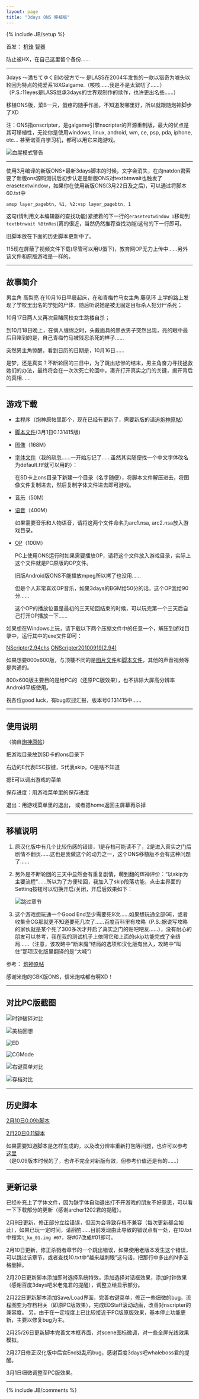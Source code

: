 ```yaml
---
layout: page
title: "3days ONS 移植版"
---
```

{% include JB/setup %}

首发：
[机锋](http://bbs.gfan.com/viewthread.php?tid=637440)
[智器](http://bbs.zhiqifans.com/thread-34893-1-1.html)

防止被HX，在自己这里留个备份……

---

3days 〜満ちてゆく刻の彼方で〜 是LASS在2004年发售的一款以猎奇为噱头以轮回为特点的纯爱系18XGalgame.（咳咳……我是不是太絮叨了……）（P.S.:11eyes是LASS继承3days的世界观制作的续作，也许更出名些……）

移植ONS版，菜B一只，蛋疼的随手作品，不知道发哪里好，所以就跟随炮神脚步了XD

注：ONS指onscripter，是galgame引擎nscripter的开源重制版，最大的优点是其可移植性，无论你是使用windows, linux, android, wm, ce, psp, pda, iphone, etc... 甚至诺亚舟学习机，都可以用它来跑游戏。

![血腥模式警告][血腥模式警告]

---

使用3月编译的新版ONS+最新3days脚本的时候，文字会消失，在向natdon君索要了新版ons源码测试后初步认定是新版ONS对textbtnwait也触发了erasetextwindow，如果你在使用新版ONS(3月22日及之后)，可以通过将脚本60.txt中

    amsp layer_pagebtn, %1, %2:vsp layer_pagebtn, 1

这句(请利用文本编辑器的查找功能)紧接着的下一行的`erasetextwindow 1`移动到`textbtnwait %BtnRes`(离的很近，当然仍然推荐查找功能)这句的下一行即可。

旧脚本放在下面的历史脚本更新中了。

115现在屏蔽了视频文件下载(尽管可以用U蛋下)，教育网OP无力上传中……另外该文件和原版游戏是一样的。

---

## 故事简介

男主角 高梨亮 在10月16日早晨起床，在和青梅竹马女主角 藤见环 上学的路上发现了学校里出名的学姐的尸体，随后听说她是被无固定目标杀人犯分尸杀死；

10月17日两人又再次目睹同校女生跳楼自杀；

到10月18日晚上，在俩人缠绵之时，头戴面具的黑衣男子突然出现，亮的眼中最后目睹到的是，自己青梅竹马被残忍杀死的样子……

突然男主角惊醒，看到日历的日期是，10月16日……

是梦，还是真实？不断轮回的三日中，为了跳出悲惨的结末，男主角奋力寻找拯救她们的办法，最终将会在一次次死亡轮回中，凑齐打开真实之门的关键，揭开背后的真相……

---

## 游戏下载

* 主程序（炮神原帖里那个，现在已经有更新了，需要新版的请追[炮神原帖](http://bbs.gfan.com/android-327827-1-1.html)）

* [脚本文件](http://u.115.com/file/f4d9b83af4)(3月1日0.131415版)

* [图像](http://u.115.com/file/f4affe1afc)（168M）

* [字体文件](http://u.115.com/file/f4a0bf6e64)（我的疏忽……一开始忘记了……虽然其实随便找一个中文字体改名为default.ttf就可以用的）：

    在SD卡上ons目录下新建一个目录（名字随便），将脚本文件解压进去，将图像文件复制进去，然后复制字体文件进去即可游戏。

* [音乐](http://u.115.com/file/f4d5aed8f5)（50M）

* [语音](http://u.115.com/file/f43bb9de75)（400M）

    如果需要音乐和人物语音，请将这两个文件命名为arc1.nsa, arc2.nsa放入游戏目录。

* [OP](http://u.115.com/file/f4c6430a42)（100M）

    PC上使用ONS运行时如果需要播放OP，请将这个文件放入游戏目录，实际上这个文件就是PC原版的OP文件。

    旧版Android版ONS不能播放mpeg所以拷了也没用……

    但是个人非常喜欢OP音乐，如果3days的BGM给50分的话，这个OP我给90分……

    这个OP的播放位置是最初的三天轮回结束的时候，可以玩完第一个三天后自己打开OP播放一下……

如果想在Windows上玩，请下载以下两个压缩文件中的任意一个，解压到游戏目录中，运行其中的exe文件即可：

[NScripter2.94chs](http://u.115.com/file/f4a74057ee)
[ONScripter20100919(2.94)](http://u.115.com/file/f42d1bdf55)

如果想要800x600版，与顶楼不同的是[图片文件](http://u.115.com/file/clw0y4ws)和[脚本文件](http://u.115.com/file/e60pgsix)，其他的声音视频等是共通的。

800x600版主要目的是给PC的（还原PC版效果），也不排除大屏高分辨率Android平板使用。

祝各位good luck，有bug欢迎汇报，版本号0.131415中……

---

## 使用说明

（摘自[炮神原帖](http://bbs.gfan.com/android-327827-1-1.html)）

把游戏目录放到SD卡的ons目录下

右边的E代表ESC按键，S代表skip，O是啥不知道

摁E可以调出游戏的菜单

保存进度：用游戏菜单里的保存进度

退出：用游戏菜单里的退出， 或者摁home返回主屏幕再杀掉

---

## 移植说明

1. 原汉化版中有几个比较伤感的错误，1是存档可能读不了，2是进入真实之门后剧情不翻页……这也是我做这个的动力之一，这个ONS移植版不会有这种问题了……

2. 另外是不断轮回的三天中显然会有重复剧情，萌到翻的辉神评价：“以skip为主要流程”……所以为了方便轮回，我加入了skip段落功能，点击主界面的Setting按钮可以切换开启/关闭，开启后效果如下：

    ![跳过章节][跳过章节]

3. 这个游戏想玩通一个Good End至少需要死9次……如果想玩通全部GE，或者收集全CG那就更不知道要死几次了……百度百科里有攻略（P.S.:据说写攻略的家伙就是某个死了300多次才开启了真实之门的贴吧吧友……），没有耐心的朋友可以参考，我在我的测试机子上依照它和上面的skip功能完成了全结局……（注意，该攻略中“断末魔”结局的选项和汉化版有出入，攻略中“叫住”那项汉化版里翻译的是“大喊”）

参考：
[炮神原帖](http://bbs.gfan.com/android-327827-1-1.html)

感谢米炮的GBK版ONS，信米炮啥都有啊XD！

---

## 对比PC版截图

![时钟破碎对比](http://ldouhg.bay.livefilestore.com/y1pVOEtJrcnb1bLYQml5_NhbVovx7CdbBTsaK0xMb1m11yMBjp5BLAMCdHwL5XxPRoCNPgt5vtaCkoHqqDzPk1RyC6uqcmKbbhj/Screenshot-compare2.jpg?psid=1)

![美柚回想](http://public.bay.livefilestore.com/y1pyrd6Y4aY6lS-otR2aRga6EAYbeab894M2g_JgGgYj2uWnqttD4pHR792GXzbjEh2H17WukFkpf9UK-Ir1Zvb5Q/screenshot4.jpg?psid=1)

![ED](http://public.bay.livefilestore.com/y1pFVtmYvwn2jkxSLIErfvR9E2f5BrI1jz3whuTAPZvzgIMpZ0CPy_t1bOiy1u5MjeK2sV0OsQ1Prz-62iQWsRaFQ/screenshot11.png?psid=1)

![CGMode](http://public.bay.livefilestore.com/y1pPd0FlfPWIVsStBxf32ePAoM_txp0T_Q40q33uEMffhkfP3YQfshq58cwkElNYgicn9xuNlh3yPlXzthPI3OMEw/screenshot19.jpg?psid=1)

![右键菜单对比](http://public.bay.livefilestore.com/y1pUAa-KAUJJ6Wi4-jLVy2dZloe3dGWFExTWu9kJPPsYQRTFxxgFmEQ2Qzg2Ato4dFeQulAa_7zYLMVDSxLWZs_Fg/Screenshot.jpg?psid=1)

![存档对比](http://public.bay.livefilestore.com/y1puAXfdzJrMNFDeHoqGyb_lX6ON7Hi6LUMiNWlJqvFB91SUyPIYm9MKYnPNYIMCHHJ4Kux-0X0kY9xSVr_gzg1_g/Screenshot-3.jpg?psid=1)

---

## 历史脚本

[2月10日0.09b脚本](http://u.115.com/file/f4e2f66022)

[2月20日0.11脚本](http://u.115.com/file/f4fa7f0f94)

如果需要知道脚本是怎样生成的，以及改分辨率重新打包等问题，也许可以参考
[这里](http://u.115.com/file/f4c6a269db)
（是0.09版本时候的了，也许不完全对新版有效，但参考价值还是有的……）

---

## 更新记录

已经补充上了字体文件，因为缺字体自动退出打不开游戏的朋友不好意思，可以看一下下载部分的更新（感谢archer1202君的提醒）。

2月9日更新，修正部分立绘错误，但因为会导致存档不兼容（每次更新都会如此），如果已玩一定时间，请斟酌……目前发现由此导致的错误点有一处，在10.txt中搜索`t_ko_01.img #07`，将#07改成#01即可。

2月10日更新，修正杀戮者章节的一个跳出错误，如果使用老版本发生这个错误，可以跳过该章节，或者查找10.txt中“越来越刺眼”这句话，把那行中多出的N多空格删掉。

2月20日更新脚本添加即时选择系统特效，添加选择对话框效果，添加时钟效果（感谢百度3days吧米老鬼君的提醒），调整立绘显示部分。

2月22日更新脚本添加Save/Load界面，完善右键菜单，修正一些细微的bug，流程图变为存档相关（即原PC版效果），完成EDStaff滚动动画，改善对nscripter的兼容度。
另，由于在一定程度上已比较接近于PC版原版效果，基本停止功能更新，主要以修复bug为主。

2月25/26日更新脚本完善文本框界面，对scene图标微调，对一些全屏光线效果模拟。

2月27日修正汉化版中后宫End处乱码bug，感谢百度3days吧whaleboss君的提醒。

3月1日细微调整至PC版效果。

---

{% include JB/comments %}



[血腥模式警告]: http://public.bay.livefilestore.com/y1pB-U87Rxp156uOm8ncxnkwLbKHgNMJlSM6fNlq3kv9r8UK-kjX0-MrY1JPwV8jKU_1238_IWGJEdyvI7fQ9b9Dw/screenshot2.jpg?psid=1
[跳过章节]: http://public.bay.livefilestore.com/y1prCFhnQzy7zyrgcKo0DApgTh_FNDMqDxjrGbHS-H9l-tmfmO6tq5AGyXi5jwM5sKFupwDT9Q14rxvugk1_QxK8g/screenshot17.jpg?psid=1
